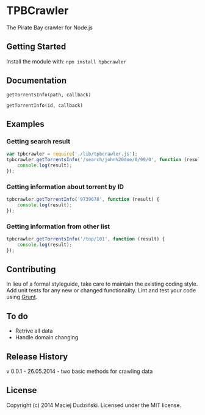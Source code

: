 # TPBCrawler

The Pirate Bay crawler for Node.js

## Getting Started
Install the module with: `npm install tpbcrawler`


## Documentation
`getTorrentsInfo(path, callback)`

`getTorrentInfo(id, callback)`


## Examples

### Getting search result
```javascript
var tpbcrawler = require('./lib/tpbcrawler.js');
tpbcrawler.getTorrentsInfo('/search/john%20doe/0/99/0', function (result) {
    console.log(result);
});
```

### Getting information about torrent by ID
```javascript
tpbcrawler.getTorrentInfo('9739678', function (result) {
    console.log(result);
});
```

### Getting information from other list
```javascript
tpbcrawler.getTorrentsInfo('/top/101', function (result) {
    console.log(result);
});
```

## Contributing
In lieu of a formal styleguide, take care to maintain the existing coding style. Add unit tests for any new or changed functionality. Lint and test your code using [Grunt](http://gruntjs.com/).

## To do
* Retrive all data
* Handle domain changing

## Release History
v 0.0.1 - 26.05.2014 - two basic methods for crawling data

## License
Copyright (c) 2014 Maciej Dudziński.
Licensed under the MIT license.
